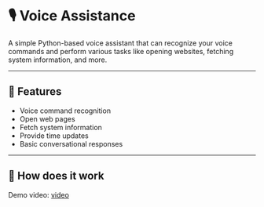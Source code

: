 # 🎙 Voice Assistance

A simple Python-based voice assistant that can recognize your voice commands and perform various tasks like opening websites, fetching system information, and more.

---

## 📌 Features

- Voice command recognition
- Open web pages
- Fetch system information
- Provide time updates
- Basic conversational responses

---

## 🚀 How does it work

Demo video: [video](demo.mp4)
